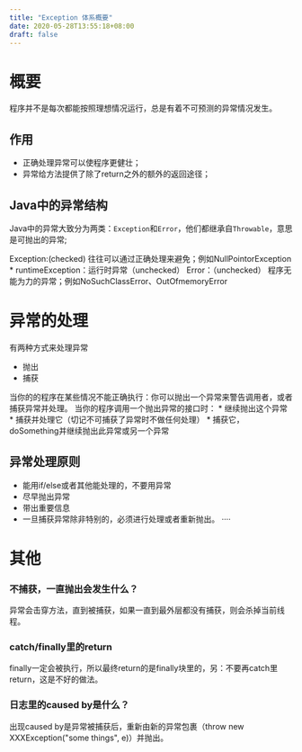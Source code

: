 ```yaml
---
title: "Exception 体系概要"
date: 2020-05-28T13:55:18+08:00
draft: false
---
```


# 概要

程序并不是每次都能按照理想情况运行，总是有着不可预测的异常情况发生。

## 作用
* 正确处理异常可以使程序更健壮；
* 异常给方法提供了除了return之外的额外的返回途径；

## Java中的异常结构
Java中的异常大致分为两类：`Exception`和`Error`，他们都继承自`Throwable`，意思是可抛出的异常;

Exception:(checked) 往往可以通过正确处理来避免；例如NullPointorException
 	* runtimeException：运行时异常（unchecked）
Error：（unchecked） 程序无能为力的异常；例如NoSuchClassError、OutOfmemoryError


# 异常的处理

有两种方式来处理异常
* 抛出
* 捕获

当你的的程序在某些情况不能正确执行：你可以抛出一个异常来警告调用者，或者捕获异常并处理。
当你的程序调用一个抛出异常的接口时：
	* 继续抛出这个异常
	* 捕获并处理它（切记不可捕获了异常时不做任何处理）
	* 捕获它，doSomething并继续抛出此异常或另一个异常

## 异常处理原则

* 能用if/else或者其他能处理的，不要用异常
* 尽早抛出异常
* 带出重要信息
* 一旦捕获异常除非特别的，必须进行处理或者重新抛出。
····

# 其他

### 不捕获，一直抛出会发生什么？
异常会击穿方法，直到被捕获，如果一直到最外层都没有捕获，则会杀掉当前线程。

### catch/finally里的return
finally一定会被执行，所以最终return的是finally块里的，另：不要再catch里return，这是不好的做法。

### 日志里的caused by是什么？
出现caused by是异常被捕获后，重新由新的异常包裹（throw new XXXException("some things", e)）并抛出。